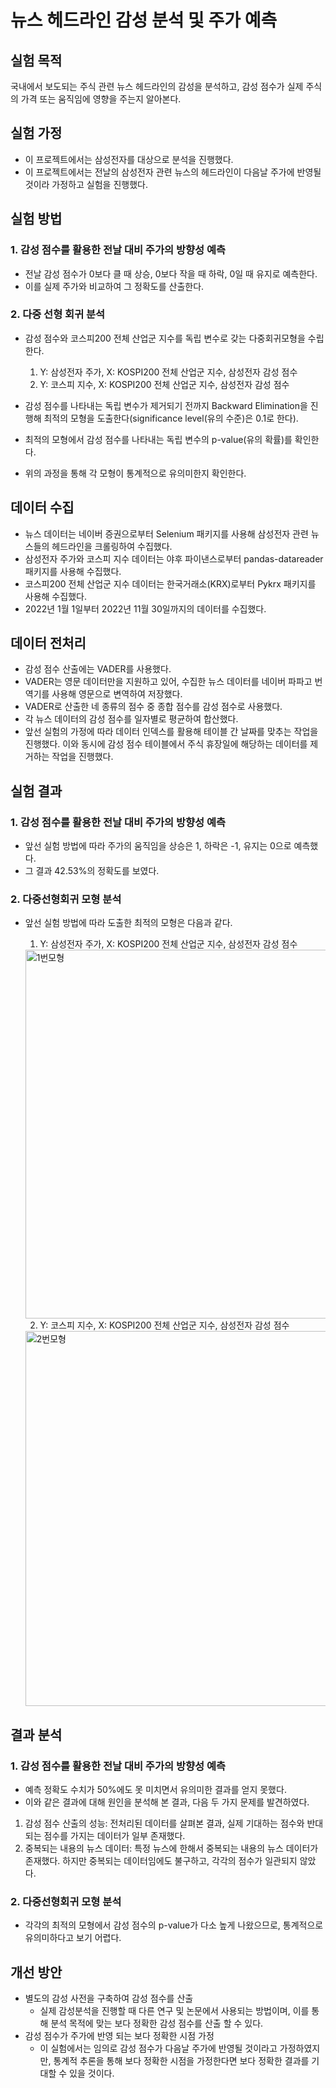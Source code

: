 # 뉴스 헤드라인 감성 분석 및 주가 예측

## 실험 목적
국내에서 보도되는 주식 관련 뉴스 헤드라인의 감성을 분석하고, 감성 점수가 실제 주식의 가격 또는 움직임에 영향을 주는지 알아본다.

## 실험 가정
* 이 프로젝트에서는 삼성전자를 대상으로 분석을 진행했다.
* 이 프로젝트에서는 전날의 삼성전자 관련 뉴스의 헤드라인이 다음날 주가에 반영될 것이라 가정하고 실험을 진행했다.

## 실험 방법

### 1. 감성 점수를 활용한 전날 대비 주가의 방향성 예측
* 전날 감성 점수가 0보다 클 때 상승, 0보다 작을 때 하락, 0일 때 유지로 예측한다.
* 이를 실제 주가와 비교하여 그 정확도를 산출한다.

### 2. 다중 선형 회귀 분석
* 감성 점수와 코스피200 전체 산업군 지수를 독립 변수로 갖는 다중회귀모형을 수립한다.
  1. Y: 삼성전자 주가, X: KOSPI200 전체 산업군 지수, 삼성전자 감성 점수
  2. Y: 코스피 지수, X: KOSPI200 전체 산업군 지수, 삼성전자 감성 점수

* 감성 점수를 나타내는 독립 변수가 제거되기 전까지 Backward Elimination을 진행해 최적의 모형을 도출한다(significance level(유의 수준)은 0.1로 한다).
* 최적의 모형에서 감성 점수를 나타내는 독립 변수의 p-value(유의 확률)를 확인한다.
* 위의 과정을 통해 각 모형이 통계적으로 유의미한지 확인한다.

## 데이터 수집
* 뉴스 데이터는 네이버 증권으로부터 Selenium 패키지를 사용해 삼성전자 관련 뉴스들의 헤드라인을 크롤링하여 수집했다.
* 삼성전자 주가와 코스피 지수 데이터는 야후 파이낸스로부터 pandas-datareader 패키지를 사용해 수집했다.
* 코스피200 전체 산업군 지수 데이터는 한국거래소(KRX)로부터 Pykrx 패키지를 사용해 수집했다.
* 2022년 1월 1일부터 2022년 11월 30일까지의 데이터를 수집했다.

## 데이터 전처리
* 감성 점수 산출에는 VADER를 사용했다.
* VADER는 영문 데이터만을 지원하고 있어, 수집한 뉴스 데이터를 네이버 파파고 번역기를 사용해 영문으로 변역하여 저장했다.
* VADER로 산출한 네 종류의 점수 중 종합 점수를 감성 점수로 사용했다.
* 각 뉴스 데이터의 감성 점수를 일자별로 평균하여 합산했다.
* 앞선 실험의 가정에 따라 데이터 인덱스를 활용해 테이블 간 날짜를 맞추는 작업을 진행했다. 이와 동시에 감성 점수 테이블에서 주식 휴장일에 해당하는 데이터를 제거하는 작업을 진행했다.

## 실험 결과

### 1. 감성 점수를 활용한 전날 대비 주가의 방향성 예측
* 앞선 실험 방법에 따라 주가의 움직임을 상승은 1, 하락은 -1, 유지는 0으로 예측했다.
* 그 결과 42.53%의 정확도를 보였다.

### 2. 다중선형회귀 모형 분석
* 앞선 실험 방법에 따라 도출한 최적의 모형은 다음과 같다.

  1. Y: 삼성전자 주가, X: KOSPI200 전체 산업군 지수, 삼성전자 감성 점수
    <img width="590" alt="1번모형" src="https://github.com/rlarlgh96/financial-sentiment-analysis/assets/121072239/0857de80-c709-4f16-af22-3342239ce8c1">
    
  2. Y: 코스피 지수, X: KOSPI200 전체 산업군 지수, 삼성전자 감성 점수
    <img width="600" alt="2번모형" src="https://github.com/rlarlgh96/financial-sentiment-analysis/assets/121072239/b2008e8a-80df-40b9-95b1-649f0158192c">
  
## 결과 분석

### 1. 감성 점수를 활용한 전날 대비 주가의 방향성 예측
* 예측 정확도 수치가 50%에도 못 미치면서 유의미한 결과를 얻지 못했다.
* 이와 같은 결과에 대해 원인을 분석해 본 결과, 다음 두 가지 문제를 발견하였다.
1. 감성 점수 산출의 성능: 전처리된 데이터를 살펴본 결과, 실제 기대하는 점수와 반대되는 점수를 가지는 데이터가 일부 존재했다.
2. 중복되는 내용의 뉴스 데이터: 특정 뉴스에 한해서 중복되는 내용의 뉴스 데이터가 존재했다. 하지만 중복되는 데이터임에도 불구하고, 각각의 점수가 일관되지 않았다.

### 2. 다중선형회귀 모형 분석
* 각각의 최적의 모형에서 감성 점수의 p-value가 다소 높게 나왔으므로, 통계적으로 유의미하다고 보기 어렵다.

## 개선 방안
* 별도의 감성 사전을 구축하여 감성 점수를 산출
  * 실제 감성분석을 진행할 때 다른 연구 및 논문에서 사용되는 방법이며, 이를 통해 분석 목적에 맞는 보다 정확한 감성 점수를 산출 할 수 있다.
* 감성 점수가 주가에 반영 되는 보다 정확한 시점 가정
  * 이 실험에서는 임의로 감성 점수가 다음날 주가에 반영될 것이라고 가정하였지만, 통계적 추론을 통해 보다 정확한 시점을 가정한다면 보다 정확한 결과를 기대할 수 있을 것이다.
